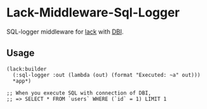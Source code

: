 # Lack-Middleware-Sql-Logger
SQL-logger middleware for [lack](https://github.com/fukamachi/lack) with [DBI](https://github.com/fukamachi/cl-dbi).

## Usage
```Lisp
(lack:builder
  (:sql-logger :out (lambda (out) (format "Executed: ~a" out)))
  *app*)

;; When you execute SQL with connection of DBI,
;; => SELECT * FROM `users` WHERE (`id` = 1) LIMIT 1
```
